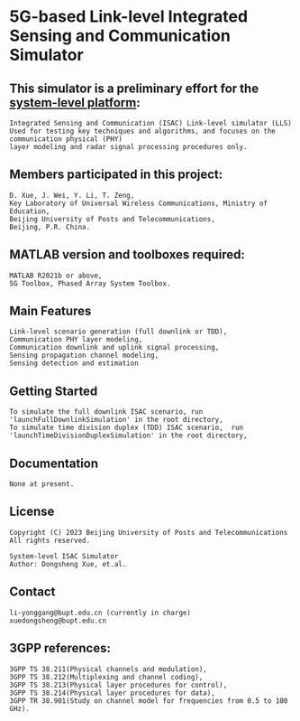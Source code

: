 # 5G-based Link-level Integrated Sensing and Communication Simulator
## This simulator is a preliminary effort for the [system-level platform](https://github.com/xds0112/5G_based_System_level_Integrated_Sensing_and_Communication_Simulator):
    Integrated Sensing and Communication (ISAC) Link-level simulator (LLS)
    Used for testing key techniques and algorithms, and focuses on the communication physical (PHY) 
    layer modeling and radar signal processing procedures only.


## Members participated in this project:
    D. Xue, J. Wei, Y. Li, T. Zeng,
    Key Laboratory of Universal Wireless Communications, Ministry of Education,
    Beijing University of Posts and Telecommunications,
    Beijing, P.R. China.


## MATLAB version and toolboxes required: 
    MATLAB R2021b or above,
    5G Toolbox, Phased Array System Toolbox.


## Main Features
    Link-level scenario generation (full downlink or TDD),
    Communication PHY layer modeling,
    Communication downlink and uplink signal processing,
    Sensing propagation channel modeling,
    Sensing detection and estimation


## Getting Started
    To simulate the full downlink ISAC scenario, run 'launchFullDownlinkSimulation' in the root directory,
    To simulate time division duplex (TDD) ISAC scenario,  run 'launchTimeDivisionDuplexSimulation' in the root directory,


## Documentation
    None at present.


## License
    Copyright (C) 2023 Beijing University of Posts and Telecommunications
    All rights reserved.

    System-level ISAC Simulator
    Author: Dongsheng Xue, et.al.


## Contact
    li-yonggang@bupt.edu.cn (currently in charge)
    xuedongsheng@bupt.edu.cn


## 3GPP references:
    3GPP TS 38.211(Physical channels and modulation),
    3GPP TS 38.212(Multiplexing and channel coding),
    3GPP TS 38.213(Physical layer procedures for control),
    3GPP TS 38.214(Physical layer procedures for data),
    3GPP TR 38.901(Study on channel model for frequencies from 0.5 to 100 GHz).
